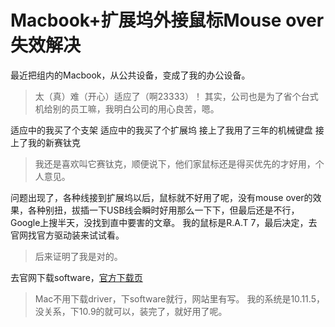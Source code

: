 # Macbook+扩展坞外接鼠标Mouse over失效解决

最近把组内的Macbook，从公共设备，变成了我的办公设备。
> 太（真）难（开心）适应了（啊23333）！
其实，公司也是为了省个台式机给别的员工嘛，我明白公司的用心良苦，嗯。

适应中的我买了个支架
适应中的我买了个扩展坞
接上了我用了三年的机械键盘
接上了我的新赛钛克
> 我还是喜欢叫它赛钛克，顺便说下，他们家鼠标还是得买优先的才好用，个人意见。

问题出现了，各种线接到扩展坞以后，鼠标就不好用了呢，没有mouse over的效果，各种别扭，拔插一下USB线会瞬时好用那么一下下，但最后还是不行，Google上搜半天，没找到直中要害的文章。
我的鼠标是R.A.T 7，最后决定，去官网找官方驱动装来试试看。
> 后来证明了我是对的。

去官网下载software，[官方下载页](http://madcatz.com/downloads/)
> Mac不用下载driver，下software就行，网站里有写。
我的系统是10.11.5，没关系，下10.9的就可以，装完了，就好用了呢。

